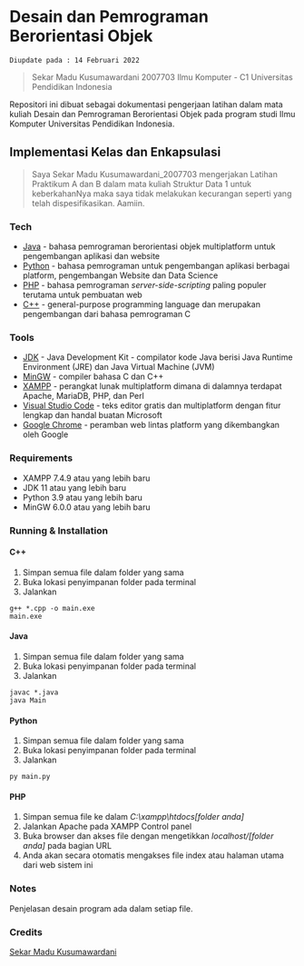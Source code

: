 # Desain dan Pemrograman Berorientasi Objek
```
Diupdate pada : 14 Februari 2022
```
> Sekar Madu Kusumawardani
> 2007703
> Ilmu Komputer - C1
> Universitas Pendidikan Indonesia

Repositori ini dibuat sebagai dokumentasi pengerjaan latihan dalam mata kuliah Desain dan Pemrograman Berorientasi Objek pada program studi Ilmu Komputer Universitas Pendidikan Indonesia.

## Implementasi Kelas dan Enkapsulasi
> Saya Sekar Madu Kusumawardani_2007703 mengerjakan Latihan Praktikum A dan B dalam mata kuliah Struktur Data 1 untuk keberkahanNya maka saya tidak melakukan kecurangan seperti yang telah dispesifikasikan. Aamiin.

### Tech
* [Java](https://www.java.com/en/) - bahasa pemrograman berorientasi objek multiplatform untuk pengembangan aplikasi dan website
* [Python](https://www.python.org/) - bahasa pemrograman untuk pengembangan aplikasi berbagai platform, pengembangan Website dan Data Science
* [PHP](https://www.php.net/) - bahasa pemrograman _server-side-scripting_ paling populer terutama untuk pembuatan web
* [C++](https://www.cplusplus.com/) - general-purpose programming language dan merupakan pengembangan dari bahasa pemrograman C

### Tools
* [JDK](https://www.oracle.com/java/technologies/downloads/) - Java Development Kit - compilator kode Java berisi Java Runtime Environment (JRE) dan Java Virtual Machine (JVM)
* [MinGW](https://www.mingw-w64.org/) - compiler bahasa C dan C++
* [XAMPP](https://apachefriends.org/) - perangkat lunak multiplatform dimana di dalamnya terdapat Apache, MariaDB, PHP, dan Perl
* [Visual Studio Code](https://code.visualstudio.com/) - teks editor gratis dan multiplatform dengan fitur lengkap dan handal buatan Microsoft
* [Google Chrome](https:/google.com/) - peramban web lintas platform yang dikembangkan oleh Google

### Requirements
* XAMPP 7.4.9 atau yang lebih baru
* JDK 11 atau yang lebih baru
* Python 3.9 atau yang lebih baru
* MinGW 6.0.0 atau yang lebih baru

### Running & Installation
#### C++
1. Simpan semua file dalam folder yang sama
2. Buka lokasi penyimpanan folder pada terminal
3. Jalankan
```
g++ *.cpp -o main.exe
main.exe
```

#### Java
1. Simpan semua file dalam folder yang sama
2. Buka lokasi penyimpanan folder pada terminal
3. Jalankan
```
javac *.java
java Main
```

#### Python
1. Simpan semua file dalam folder yang sama
2. Buka lokasi penyimpanan folder pada terminal
3. Jalankan
```
py main.py
```

#### PHP
1. Simpan semua file ke dalam *C:\xampp\htdocs\[folder anda]*
2. Jalankan Apache pada XAMPP Control panel
3. Buka browser dan akses file dengan mengetikkan *localhost/[folder anda]* pada bagian URL
4. Anda akan secara otomatis mengakses file index atau halaman utama dari web sistem ini

### Notes
Penjelasan desain program ada dalam setiap file.

### Credits
[Sekar Madu Kusumawardani](https://instagram.com/sekarmk03/)
